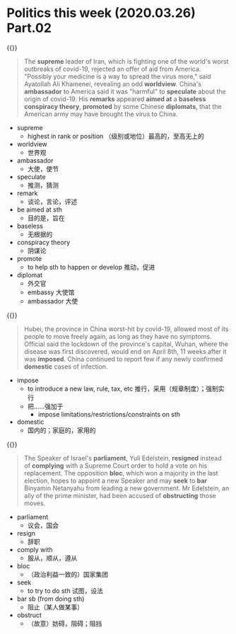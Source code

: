 # Politics this week (2020.03.26) Part.02


{{<music url="/economist/20200328/002 The world this week - Politics this week/4.mp3">}}

> The **supreme** leader of Iran, which is fighting one of the world's worst outbreaks of covid-19, rejected an offer of aid from America. "Possibly your medicine is a way to spread the virus more," said Ayatollah Ali Khamenei, revealing an odd **worldview**. China's **ambassador** to America said it was "harmful" to **speculate** about the origin of covid-19. His **remarks** appeared **aimed at** a **baseless** **conspiracy theory**, **promoted** by some Chinese **diplomats**, that the American army may have brought the virus to China.

- supreme
  - highest in rank or position （级别或地位）最高的，至高无上的
- worldview
  - 世界观
- ambassador
  - 大使，使节
- speculate
  - 推测，猜测
- remark
  - 谈论，言论，评述
- be aimed at sth
  - 目的是，旨在
- baseless
  - 无根据的
- conspiracy theory
  - 阴谋论
- promote
  - to help sth to happen or develop 推动，促进
- diplomat
  - 外交官
  - embassy 大使馆
  - ambassador 大使

{{<music url="/economist/20200328/002 The world this week - Politics this week/5.mp3">}}

> Hubei, the province in China worst-hit by covid-19, allowed most of its people to move freely again, as long as they have no symptoms. Official said the lockdown of the province's capital, Wuhan, where the disease was first discovered, would end on April 8th, 11 weeks after it was **imposed**. China continued to report few if any newly confirmed **domestic** cases of infection.

- impose
  - to introduce a new law, rule, tax, etc 推行，采用（规章制度）；强制实行
  - 把……强加于
    - impose limitations/restrictions/constraints on sth
- domestic
  - 国内的；家庭的，家用的

{{<music url="/economist/20200328/002 The world this week - Politics this week/6.mp3">}}

> The Speaker of Israel's **parliament**, Yuli Edelstein, **resigned** instead of **complying** with a Supreme Court order to hold a vote on his replacement. The opposition **bloc**, which won a majority in the last election, hopes to appoint a new Speaker and may **seek** to **bar** Binyamin Netanyahu from leading a new government. Mr Edelstein, an ally of the prime minister, had been accused of **obstructing** those moves.

- parliament
  - 议会，国会
- resign
  - 辞职
- comply with
  - 服从，顺从，遵从
- bloc
  - （政治利益一致的）国家集团
- seek
  - to try to do sth 试图，设法
- bar sb (from doing sth)
  - 阻止（某人做某事）
- obstruct
  - （故意）妨碍，阻碍；阻挡


